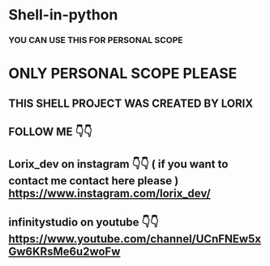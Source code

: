 # Shell-in-python
### YOU CAN USE THIS FOR PERSONAL SCOPE
# ONLY PERSONAL SCOPE PLEASE
## THIS SHELL PROJECT WAS CREATED BY LORIX

## FOLLOW ME 👇👇
## Lorix_dev on instagram 👇👇 ( if you want to contact me contact here please ) https://www.instagram.com/lorix_dev/
## infinitystudio on youtube 👇👇 https://www.youtube.com/channel/UCnFNEw5xGw6KRsMe6u2woFw
